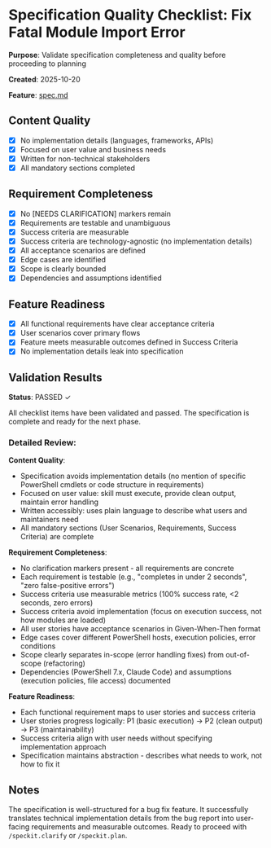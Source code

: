 # Specification Quality Checklist: Fix Fatal Module Import Error

**Purpose**: Validate specification completeness and quality before proceeding to planning

**Created**: 2025-10-20

**Feature**: [spec.md](../spec.md)

## Content Quality

- [x] No implementation details (languages, frameworks, APIs)
- [x] Focused on user value and business needs
- [x] Written for non-technical stakeholders
- [x] All mandatory sections completed

## Requirement Completeness

- [x] No [NEEDS CLARIFICATION] markers remain
- [x] Requirements are testable and unambiguous
- [x] Success criteria are measurable
- [x] Success criteria are technology-agnostic (no implementation details)
- [x] All acceptance scenarios are defined
- [x] Edge cases are identified
- [x] Scope is clearly bounded
- [x] Dependencies and assumptions identified

## Feature Readiness

- [x] All functional requirements have clear acceptance criteria
- [x] User scenarios cover primary flows
- [x] Feature meets measurable outcomes defined in Success Criteria
- [x] No implementation details leak into specification

## Validation Results

**Status**: PASSED ✓

All checklist items have been validated and passed. The specification is complete and ready for the next phase.

### Detailed Review:

**Content Quality**:
- Specification avoids implementation details (no mention of specific PowerShell cmdlets or code structure in requirements)
- Focused on user value: skill must execute, provide clean output, maintain error handling
- Written accessibly: uses plain language to describe what users and maintainers need
- All mandatory sections (User Scenarios, Requirements, Success Criteria) are complete

**Requirement Completeness**:
- No clarification markers present - all requirements are concrete
- Each requirement is testable (e.g., "completes in under 2 seconds", "zero false-positive errors")
- Success criteria use measurable metrics (100% success rate, <2 seconds, zero errors)
- Success criteria avoid implementation (focus on execution success, not how modules are loaded)
- All user stories have acceptance scenarios in Given-When-Then format
- Edge cases cover different PowerShell hosts, execution policies, error conditions
- Scope clearly separates in-scope (error handling fixes) from out-of-scope (refactoring)
- Dependencies (PowerShell 7.x, Claude Code) and assumptions (execution policies, file access) documented

**Feature Readiness**:
- Each functional requirement maps to user stories and success criteria
- User stories progress logically: P1 (basic execution) → P2 (clean output) → P3 (maintainability)
- Success criteria align with user needs without specifying implementation approach
- Specification maintains abstraction - describes what needs to work, not how to fix it

## Notes

The specification is well-structured for a bug fix feature. It successfully translates technical implementation details from the bug report into user-facing requirements and measurable outcomes. Ready to proceed with `/speckit.clarify` or `/speckit.plan`.
